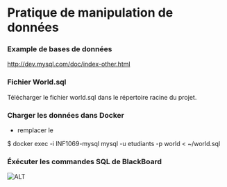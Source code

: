 # Pratique de manipulation de données

### Example de bases de données
http://dev.mysql.com/doc/index-other.html

### Fichier World.sql
Télécharger le fichier world.sql dans le répertoire racine du projet.

### Charger les données dans Docker 

- remplacer le <PWD>

$ docker exec  -i INF1069-mysql  mysql -u etudiants -p<MDP> world < ~/world.sql

### Éxécuter les commandes SQL de BlackBoard

![ALT]()
